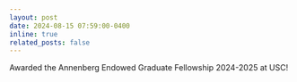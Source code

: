 ```yaml
---
layout: post
date: 2024-08-15 07:59:00-0400
inline: true
related_posts: false
---
```


Awarded the Annenberg Endowed Graduate Fellowship 2024-2025 at USC! 
